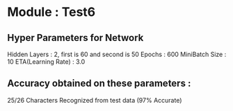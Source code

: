 # Module : Test6
## Hyper Parameters for Network
Hidden Layers : 2, first is 60 and second is 50
Epochs : 600
MiniBatch Size : 10
ETA(Learning Rate) : 3.0
## Accuracy obtained on these parameters : 
25/26 Characters Recognized from test data (97% Accurate)
